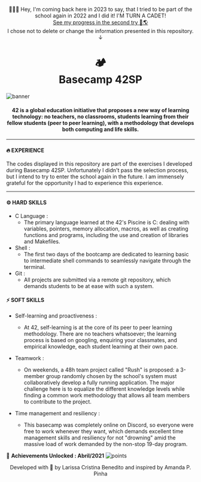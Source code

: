 
<p align="center">
👩🏿‍💻 Hey, I'm coming back here in 2023 to say, that I tried to be part of the school again in 2022 and I did it! I'M TURN A CADET! <br>
	<a href="https://github.com/mewmewdevart/42SP_Piscina">See my progress in the second try 🚀🌎</a>  <br>
  I chose not to delete or change the information presented in this repository. ↓
</p> 

<h1 align="center">
  🏕️<br> Basecamp 42SP
</h1>

![banner](https://user-images.githubusercontent.com/50052600/123350232-ec079b00-d530-11eb-8101-9345b4027bca.png)
<h4 align="center">
  42 is a global education initiative that proposes a new way of learning technology: no teachers, no classrooms, students learning from their fellow students (peer to peer learning), with a methodology that develops both computing and life skills.
</h4>

---

#### 🔥 EXPERIENCE
<p> The codes displayed in this repository are part of the exercises I developed during Basecamp 42SP. Unfortunately I didn't pass the selection process, but I intend to try to enter the school again in the future. I am immensely grateful for the opportunity I had to experience this experience.
</p>

---


#### ⚙️ HARD SKILLS
- C Language :
  - The primary language learned at the 42's Piscine is C: dealing with variables, pointers, memory allocation, macros, as well as creating functions and programs, including the use and creation of libraries and Makefiles.
- Shell :
  - The first two days of the bootcamp are dedicated to learning basic to intermediate shell commands to seamlessly navigate through the terminal.
- Git :
  - All projects are submitted via a remote git repository, which demands students to be at ease with such a system.

#### ⚡ SOFT SKILLS
- Self-learning and proactiveness :
  - At 42, self-learning is at the core of its peer to peer learning methodology. There are no teachers whatsoever; the learning process is based on googling, enquiring your classmates, and empirical knowledge, each student learning at their own pace.

- Teamwork :
  - On weekends, a 48h team project called "Rush" is proposed: a 3-member group randomly chosen by the school's system must collaboratively develop a fully running application. The major challenge here is to equalize the different knowledge levels while finding a common work methodology that allows all team members to contribute to the project.

- Time management and resiliency : 
  - This basecamp was completely online on Discord, so everyone were free to work whenever they want, which demands excellent time management skills and resiliency for not "drowning" amid the massive load of work demanded by the non-stop 19-day program.


🥇 **Achievements Unlocked : Abril/2021**
![points](https://user-images.githubusercontent.com/50052600/115159121-01aba080-a068-11eb-94d2-e24432d1fa30.PNG)

<p align="center"> Developed with  💜 by Larissa Cristina Benedito and inspired by Amanda P. Pinha </p>



